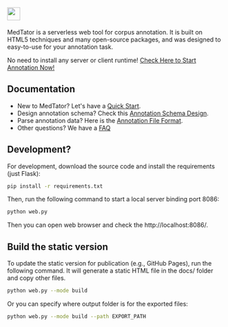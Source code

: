 # <img src="https://raw.githubusercontent.com/wiki/OHNLP/MedTator/img/logo.png" height="30px">

MedTator is a serverless web tool for corpus annotation. It is built on HTML5 techniques and many open-source packages, and was designed to easy-to-use for your annotation task.

No need to install any server or client runtime! 
[Check Here to Start Annotation Now!](https://ohnlp.github.io/MedTator/?st=yes)

## Documentation

* New to MedTator? Let's have a [Quick Start](https://github.com/OHNLP/MedTator/wiki/Quick-Start).
* Design annotation schema? Check this [Annotation Schema Design](https://github.com/OHNLP/MedTator/wiki/Annotation-Schema).
* Parse annotation data? Here is the [Annotation File Format](https://github.com/OHNLP/MedTator/wiki/Annotation-Data).
* Other questions? We have a [FAQ](https://github.com/OHNLP/MedTator/wiki/FAQ)


## Development?

For development, download the source code and install the requirements (just Flask):

```bash
pip install -r requirements.txt
```

Then, run the following command to start a local server binding port 8086:

```bash
python web.py
```

Then you can open web browser and check the http://localhost:8086/. 


## Build the static version

To update the static version for publication (e.g., GitHub Pages), run the following command. It will generate a static HTML file in the docs/ folder and copy other files.

```bash
python web.py --mode build
```

Or you can specify where output folder is for the exported files:

```bash
python web.py --mode build --path EXPORT_PATH
```

